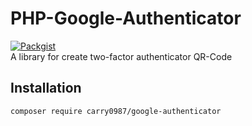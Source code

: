 # PHP-Google-Authenticator
[![Packgist](https://img.shields.io/packagist/v/carry0987/google-authenticator.svg?style=flat-square)](https://packagist.org/packages/carry0987/google-authenticator)  
A library for create two-factor authenticator QR-Code

## Installation
```bash
composer require carry0987/google-authenticator
```
